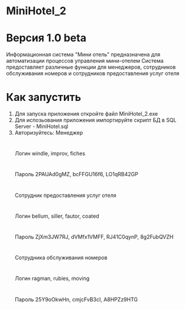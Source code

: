 # MiniHotel_2
# Версия 1.0 beta
  Информационная система "Мини отель" предназначена для автоматизации процессов управления мини-отелем
  Система предоставляет различные функции для менеджеров, сотрудников обслуживания номеров и сотрудников предоставления услуг отеля
# Как запустить
  1. Для запуска приложения откройте файл MiniHotel_2.exe
  2. Для испозьования приложения импортируйте скрипт БД в SQL Server - MiniHotel.sql
  3. Авторизуйтесь:
     Менеджер
     #
       Логин windle, improv, fiches
     #
       Пароль 2PAUAd0gMZ, bcFFGU16f6, LO1qRB42GP
     #
     Сотрудник предоставления услуг отеля
     #
       Логин bellum, siller, fautor, coated
     #
       Пароль ZjXm3JW7RJ, dVMfx1VMFF, RJ41C0qynP, 8g2FubQVZH
     #
     Сотрудника обслуживания номеров
     #
       Логин ragman, rubies, moving
     #
       Пароль 25Y9oOkwHn, cmjcFvB3cI, A8HPZz9HTG

     
     

     

